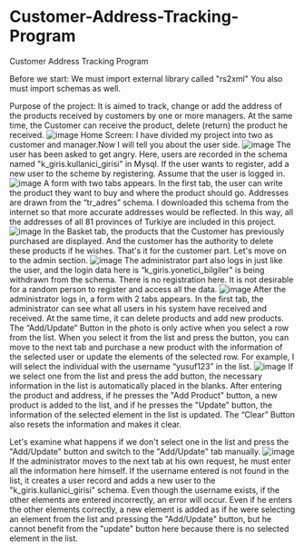 # Customer-Address-Tracking-Program
Customer Address Tracking Program

Before we start:
We must import external library called "rs2xml"
You also must import schemas as well.


Purpose of the project: It is aimed to track, change or add the address of the products received by customers by one or more managers. At the same time, the Customer can receive the product, delete (return) the product he received.
![image](https://github.com/muhammetaliseker/Customer-Address-Tracking-Program/assets/67159734/f9e8eb49-031b-4627-a0be-c57175a1b74e)
Home Screen:
I have divided my project into two as customer and manager.Now I will tell you about the user side.
![image](https://github.com/muhammetaliseker/Customer-Address-Tracking-Program/assets/67159734/48b32ab2-bd82-44cc-8bcf-2a64e5ff0d80)
The user has been asked to get angry. Here, users are recorded in the schema named "k_giris.kullanici_girisi" in Mysql. If the user wants to register, add a new user to the scheme by registering. Assume that the user is logged in.
![image](https://github.com/muhammetaliseker/Customer-Address-Tracking-Program/assets/67159734/8d15f4e6-bd02-46fa-9085-cee44ad38449)
A form with two tabs appears. In the first tab, the user can write the product they want to buy and where the product should go. Addresses are drawn from the “tr_adres” schema. I downloaded this schema from the internet so that more accurate addresses would be reflected. In this way, all the addresses of all 81 provinces of Turkiye are included in this project.
![image](https://github.com/muhammetaliseker/Customer-Address-Tracking-Program/assets/67159734/0b6dd661-f7fa-4579-b99a-c0953fe971db)
In the Basket tab, the products that the Customer has previously purchased are displayed. And the customer has the authority to delete these products if he wishes.
That's it for the customer part. Let's move on to the admin section.
![image](https://github.com/muhammetaliseker/Customer-Address-Tracking-Program/assets/67159734/9c726217-9f13-42c8-be84-5c2319332cc3)
The administrator part also logs in just like the user, and the login data here is “k_giris.yonetici_bilgiler" is being withdrawn from the schema. There is no registration here. It is not desirable for a random person to register and access all the data.
![image](https://github.com/muhammetaliseker/Customer-Address-Tracking-Program/assets/67159734/7c3b4490-4867-496c-8a41-5c0fdd0087c4)
After the administrator logs in, a form with 2 tabs appears. In the first tab, the administrator can see what all users in his system have received and received. At the same time, it can delete products and add new products. The “Add/Update” Button in the photo is only active when you select a row from the list. When you select it from the list and press the button, you can move to the next tab and purchase a new product with the information of the selected user or update the elements of the selected row. For example, I will select the individual with the username “yusuf123” in the list.
![image](https://github.com/muhammetaliseker/Customer-Address-Tracking-Program/assets/67159734/64a66a7f-0402-4818-b5c1-4bca3ac241df)
If we select one from the list and press the add button, the necessary information in the list is automatically placed in the blanks. After entering the product and address, if he presses the "Add Product" button, a new product is added to the list, and if he presses the "Update" button, the information of the selected element in the list is updated. The “Clear” Button also resets the information and makes it clear.

Let's examine what happens if we don't select one in the list and press the "Add/Update" button and switch to the "Add/Update" tab manually.
![image](https://github.com/muhammetaliseker/Customer-Address-Tracking-Program/assets/67159734/d12cc7ed-84a2-419c-bbcc-fee4a7464edf)
If the administrator moves to the next tab at his own request, he must enter all the information here himself. If the username entered is not found in the list, it creates a user record and adds a new user to the "k_giris.kullanici_girisi" schema. Even though the username exists, if the other elements are entered incorrectly, an error will occur. Even if he enters the other elements correctly, a new element is added as if he were selecting an element from the list and pressing the "Add/Update" button, but he cannot benefit from the "update" button here because there is no selected element in the list.







